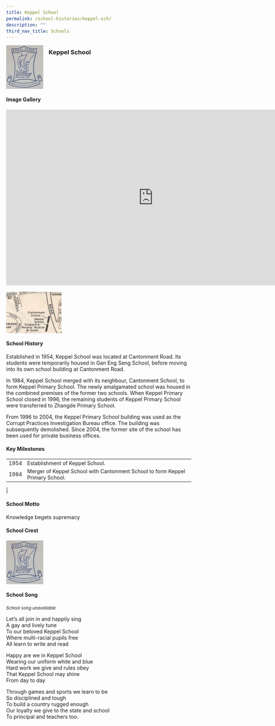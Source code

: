 ```yaml
---
title: Keppel School
permalink: /school-histories/keppel-sch/
description: ""
third_nav_title: Schools
---
```

<img align="left" style="width:20%;margin-right:15px;" src="/images/keppelsch1.png">

### **Keppel School**

<br clear="left">

#### **Image Gallery**
<iframe src="https://docs.google.com/presentation/d/e/2PACX-1vTYpz3FEMhlw5Xx8mWVpQFa__Qw8JOEy3wRISzKk8qJI-Xy8Oxj8sIcsWBXvpubJEk5iKljB0MjNIvs/embed?start=false&amp;loop=true&amp;delayms=5000" frameborder="0" width="800" height="479" allowfullscreen="true"></iframe>

<p><a href="/images/keppelsch2.jpg">  
<img align="left" style="width:30%;margin-right:15px;" src="/images/keppelsch2.jpg">
</a></p>

<br clear="left">

#### **School History**
Established in 1954, Keppel School was located at Cantonment Road. Its students were temporarily housed in Gan Eng Seng School, before moving into its own school building at Cantonment Road.  
  
In 1984, Keppel School merged with its neighbour, Cantonment School, to form Keppel Primary School. The newly amalgamated school was housed in the combined premises of the former two schools. When Keppel Primary School closed in 1996, the remaining students of Keppel Primary School were transferred to Zhangde Primary School.  
  
From 1996 to 2004, the Keppel Primary School building was used as the Corrupt Practices Investigation Bureau office. The building was subsequently demolished. Since 2004, the former site of the school has been used for private business offices.

#### **Key Milestones**

|  |  |
|:---:|---|
| 1954 | Establishment of Keppel School. |
| 1984 | Merger of Keppel School with Cantonment School to form Keppel Primary School. |
|

#### **School Motto**
Knowledge begets supremacy

#### **School Crest**
<img align="left" style="width:20%;margin-right:15px;" src="/images/keppelsch1.png">


<br clear="left">

#### **School Song**
<small>*School song unavailable*</small>	

Let’s all join in and happily sing<br>
A gay and lively tune<br>
To our beloved Keppel School<br>
Where multi-racial pupils free<br>
All learn to write and read

Happy are we in Keppel School<br>
Wearing our uniform white and blue<br>
Hard work we give and rules obey<br>
That Keppel School may shine<br>
From day to day

Through games and sports we learn to be<br>
So disciplined and tough<br>
To build a country rugged enough<br>
Our loyalty we give to the state and school<br>
To principal and teachers too.